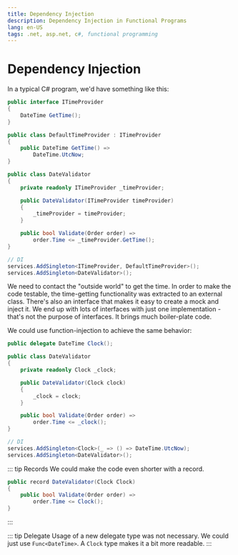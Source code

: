 ```yaml
---
title: Dependency Injection
description: Dependency Injection in Functional Programs
lang: en-US
tags: .net, asp.net, c#, functional programming
---
```


# Dependency Injection

In a typical C# program, we'd have something like this:

```csharp
public interface ITimeProvider
{
    DateTime GetTime();
}

public class DefaultTimeProvider : ITimeProvider
{
    public DateTime GetTime() =>
        DateTime.UtcNow;
}

public class DateValidator
{
    private readonly ITimeProvider _timeProvider;

    public DateValidator(ITimeProvider timeProvider)
    {
        _timeProvider = timeProvider;
    }

    public bool Validate(Order order) =>
        order.Time <= _timeProvider.GetTime();
}

// DI
services.AddSingleton<ITimeProvider, DefaultTimeProvider>();
services.AddSingleton<DateValidator>();
```

We need to contact the "outside world" to get the time. In order to make the
code testable, the time-getting functionality was extracted to an external
class. There's also an interface that makes it easy to create a mock and inject
it. We end up with lots of interfaces with just one implementation - that's
not the purpose of interfaces. It brings much boiler-plate code.

We could use function-injection to achieve the same behavior:

```csharp
public delegate DateTime Clock();

public class DateValidator
{
    private readonly Clock _clock;

    public DateValidator(Clock clock)
    {
        _clock = clock;
    }

    public bool Validate(Order order) =>
        order.Time <= _clock();
}

// DI
services.AddSingleton<Clock>(_ => () => DateTime.UtcNow);
services.AddSingleton<DateValidator>();
```

::: tip Records
We could make the code even shorter with a record.

```csharp
public record DateValidator(Clock Clock)
{
    public bool Validate(Order order) =>
        order.Time <= Clock();
}
```
:::

::: tip Delegate
Usage of a new delegate type was not necessary. We could just use
`Func<DateTime>`. A `Clock` type makes it a bit more readable.
:::